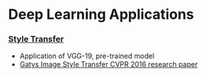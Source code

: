 # Deep Learning Applications

### [Style Transfer](https://github.com/soumya74/deep_learning/blob/main/styleTransfer.py)
- Application of VGG-19, pre-trained model
- [Gatys Image Style Transfer CVPR 2016 research paper](https://www.cv-foundation.org/openaccess/content_cvpr_2016/papers/Gatys_Image_Style_Transfer_CVPR_2016_paper.pdf)
